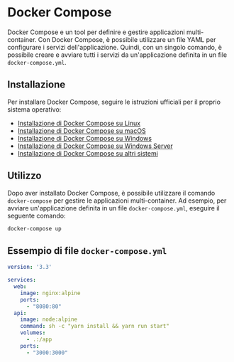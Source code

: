 # Docker Compose

Docker Compose e un tool per definire e gestire applicazioni multi-container. Con Docker Compose, è possibile utilizzare un file YAML per configurare i servizi dell'applicazione. Quindi, con un singolo comando, è possibile creare e avviare tutti i servizi da un'applicazione definita in un file `docker-compose.yml`.

## Installazione

Per installare Docker Compose, seguire le istruzioni ufficiali per il proprio sistema operativo:

- [Installazione di Docker Compose su Linux](https://docs.docker.com/compose/install/#install-compose-on-linux-systems)
- [Installazione di Docker Compose su macOS](https://docs.docker.com/compose/install/#install-compose-on-macos)
- [Installazione di Docker Compose su Windows](https://docs.docker.com/compose/install/#install-compose-on-windows)
- [Installazione di Docker Compose su Windows Server](https://docs.docker.com/compose/install/#install-compose-on-windows-server)
- [Installazione di Docker Compose su altri sistemi](https://docs.docker.com/compose/install/#install-compose)

## Utilizzo

Dopo aver installato Docker Compose, è possibile utilizzare il comando `docker-compose` per gestire le applicazioni multi-container. Ad esempio, per avviare un'applicazione definita in un file `docker-compose.yml`, eseguire il seguente comando:

```bash
docker-compose up
```

## Essempio di file `docker-compose.yml`

```yaml
version: '3.3'

services:
  web:
    image: nginx:alpine
    ports:
      - "8080:80"
  api:
    image: node:alpine
    command: sh -c "yarn install && yarn run start"
    volumes:
      - .:/app
    ports:
      - "3000:3000"
```